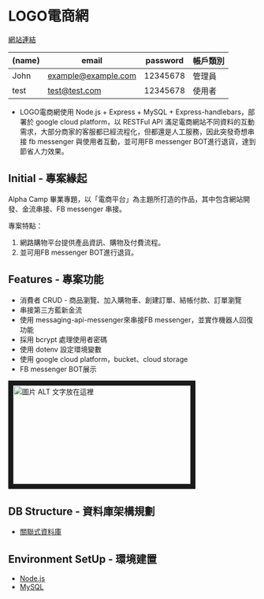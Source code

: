

# LOGO電商網 
[網站連結](https://final-276802.df.r.appspot.com/)

|(name) | email              | password | 帳戶類別     |
| ------| -------------------| ---------| --------------------|
| John | example@example.com  | 12345678 | 管理員 |
| test | test@test.com  | 12345678 | 使用者 |

- LOGO電商網使用 Node.js + Express + MySQL + Express-handlebars，部署於 google cloud platform，以 RESTFul API 滿足電商網站不同資料的互動需求，大部分商家的客服都已經流程化，但都還是人工服務，因此突發奇想串接 fb messenger 與使用者互動，並可用FB messenger BOT進行退貨，達到節省人力效果。

## Initial - 專案緣起

Alpha Camp 畢業專題，以「電商平台」為主題所打造的作品，其中包含網站開發、金流串接、FB messenger 串接。

專案特點：

1. 網路購物平台提供產品資訊、購物及付費流程。
2. 並可用FB messenger BOT進行退貨。

## Features - 專案功能

- 消費者 CRUD - 商品瀏覽、加入購物車、創建訂單、結帳付款、訂單瀏覽
- 串接第三方藍新金流
- 使用 messaging-api-messenger來串接FB messenger，並實作機器人回復功能
- 採用 bcrypt 處理使用者密碼
- 使用 dotenv 設定環境變數
- 使用 google cloud platform，bucket、cloud storage
- FB messenger BOT展示

<a href="http://www.youtube.com/watch?feature=player_embedded&v=apfYOkF8-6Q
" target="_blank"><img src="http://img.youtube.com/vi/apfYOkF8-6Q/0.jpg" 
alt="圖片 ALT 文字放在這裡" width="360" height="200" border="10" /></a>


## DB Structure - 資料庫架構規劃

- [關聯式資料庫](https://drive.google.com/file/d/14l0dbmis8QK5ZiWyS7K7Axd9MsZIB47Q/view?usp=sharing)


## Environment SetUp - 環境建置

- [Node.js](https://nodejs.org/en/)
- [MySQL](https://www.mysql.com/)
